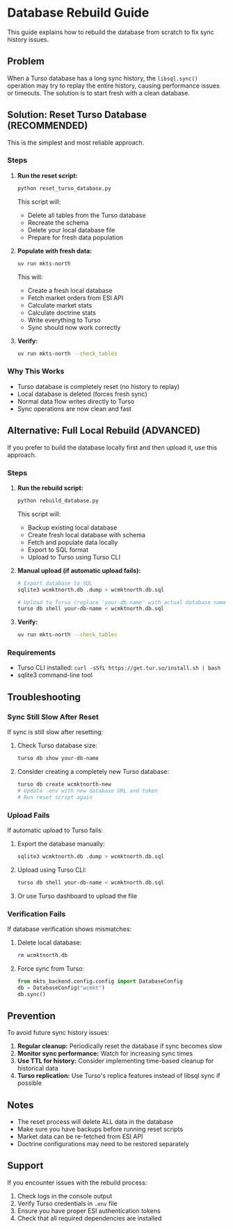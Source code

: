 # Database Rebuild Guide

This guide explains how to rebuild the database from scratch to fix sync history issues.

## Problem

When a Turso database has a long sync history, the `libsql.sync()` operation may try to replay the entire history, causing performance issues or timeouts. The solution is to start fresh with a clean database.

## Solution: Reset Turso Database (RECOMMENDED)

This is the simplest and most reliable approach.

### Steps

1. **Run the reset script:**
   ```bash
   python reset_turso_database.py
   ```

   This script will:
   - Delete all tables from the Turso database
   - Recreate the schema
   - Delete your local database file
   - Prepare for fresh data population

2. **Populate with fresh data:**
   ```bash
   uv run mkts-north
   ```

   This will:
   - Create a fresh local database
   - Fetch market orders from ESI API
   - Calculate market stats
   - Calculate doctrine stats
   - Write everything to Turso
   - Sync should now work correctly

3. **Verify:**
   ```bash
   uv run mkts-north --check_tables
   ```

### Why This Works

- Turso database is completely reset (no history to replay)
- Local database is deleted (forces fresh sync)
- Normal data flow writes directly to Turso
- Sync operations are now clean and fast

## Alternative: Full Local Rebuild (ADVANCED)

If you prefer to build the database locally first and then upload it, use this approach.

### Steps

1. **Run the rebuild script:**
   ```bash
   python rebuild_database.py
   ```

   This script will:
   - Backup existing local database
   - Create fresh local database with schema
   - Fetch and populate data locally
   - Export to SQL format
   - Upload to Turso using Turso CLI

2. **Manual upload (if automatic upload fails):**
   ```bash
   # Export database to SQL
   sqlite3 wcmktnorth.db .dump > wcmktnorth.db.sql

   # Upload to Turso (replace 'your-db-name' with actual database name)
   turso db shell your-db-name < wcmktnorth.db.sql
   ```

3. **Verify:**
   ```bash
   uv run mkts-north --check_tables
   ```

### Requirements

- Turso CLI installed: `curl -sSfL https://get.tur.so/install.sh | bash`
- sqlite3 command-line tool

## Troubleshooting

### Sync Still Slow After Reset

If sync is still slow after resetting:

1. Check Turso database size:
   ```bash
   turso db show your-db-name
   ```

2. Consider creating a completely new Turso database:
   ```bash
   turso db create wcmktnorth-new
   # Update .env with new database URL and token
   # Run reset script again
   ```

### Upload Fails

If automatic upload to Turso fails:

1. Export the database manually:
   ```bash
   sqlite3 wcmktnorth.db .dump > wcmktnorth.db.sql
   ```

2. Upload using Turso CLI:
   ```bash
   turso db shell your-db-name < wcmktnorth.db.sql
   ```

3. Or use Turso dashboard to upload the file

### Verification Fails

If database verification shows mismatches:

1. Delete local database:
   ```bash
   rm wcmktnorth.db
   ```

2. Force sync from Turso:
   ```python
   from mkts_backend.config.config import DatabaseConfig
   db = DatabaseConfig("wcmkt")
   db.sync()
   ```

## Prevention

To avoid future sync history issues:

1. **Regular cleanup:** Periodically reset the database if sync becomes slow
2. **Monitor sync performance:** Watch for increasing sync times
3. **Use TTL for history:** Consider implementing time-based cleanup for historical data
4. **Turso replication:** Use Turso's replica features instead of libsql sync if possible

## Notes

- The reset process will delete ALL data in the database
- Make sure you have backups before running reset scripts
- Market data can be re-fetched from ESI API
- Doctrine configurations may need to be restored separately

## Support

If you encounter issues with the rebuild process:

1. Check logs in the console output
2. Verify Turso credentials in `.env` file
3. Ensure you have proper ESI authentication tokens
4. Check that all required dependencies are installed
